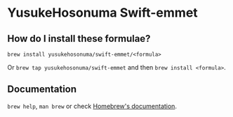 # YusukeHosonuma Swift-emmet

## How do I install these formulae?
`brew install yusukehosonuma/swift-emmet/<formula>`

Or `brew tap yusukehosonuma/swift-emmet` and then `brew install <formula>`.

## Documentation
`brew help`, `man brew` or check [Homebrew's documentation](https://docs.brew.sh).
